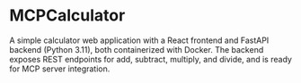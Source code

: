 # MCPCalculator

A simple calculator web application with a React frontend and FastAPI backend (Python 3.11), both containerized with Docker. The backend exposes REST endpoints for add, subtract, multiply, and divide, and is ready for MCP server integration.
